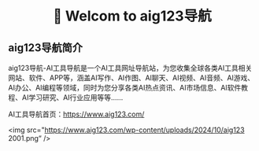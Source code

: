 <div align="center">
<H1>👋 Welcom to aig123导航</H1>
</div>

## aig123导航简介

aig123导航-AI工具导航是一个AI工具网址导航站，为您收集全球各类AI工具相关网站、软件、APP等，涵盖AI写作、AI作图、AI聊天、AI视频、AI音频、AI游戏、AI办公、AI编程等领域，同时为您分享各类AI热点资讯、AI市场信息、AI软件教程、AI学习研究、AI行业应用等等……

AI工具导航首页：https://www.aig123.com/

<img src="https://www.aig123.com/wp-content/uploads/2024/10/aig123 2001.png“ />
